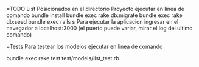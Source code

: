 =TODO List
Posicionados en el directorio Proyecto ejecutar en linea de comando
 bundle install
 bundle exec rake db:migrate
 bundle exec rake db:seed
 bundle exec rails s
Para ejecutar la aplicacion ingresar en el navegador a localhost:3000 (el puerto puede variar, mirar el log del ultimo comando)

=Tests
Para testear los modelos ejecutar en linea de comando

 bundle exec rake test test/models/list_test.rb
